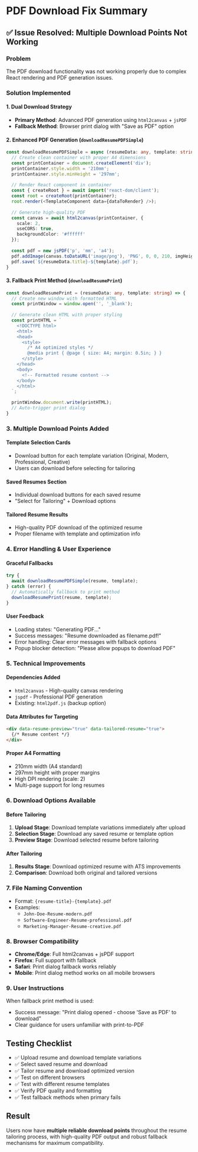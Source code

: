 # PDF Download Fix Summary

## ✅ **Issue Resolved: Multiple Download Points Not Working**

### **Problem**
The PDF download functionality was not working properly due to complex React rendering and PDF generation issues.

### **Solution Implemented**

#### **1. Dual Download Strategy**
- **Primary Method**: Advanced PDF generation using `html2canvas` + `jsPDF`
- **Fallback Method**: Browser print dialog with "Save as PDF" option

#### **2. Enhanced PDF Generation (`downloadResumePDFSimple`)**
```typescript
const downloadResumePDFSimple = async (resumeData: any, template: string) => {
  // Create clean container with proper A4 dimensions
  const printContainer = document.createElement('div');
  printContainer.style.width = '210mm';
  printContainer.style.minHeight = '297mm';
  
  // Render React component in container
  const { createRoot } = await import('react-dom/client');
  const root = createRoot(printContainer);
  root.render(<TemplateComponent data={dataToRender} />);
  
  // Generate high-quality PDF
  const canvas = await html2canvas(printContainer, {
    scale: 2,
    useCORS: true,
    backgroundColor: '#ffffff'
  });
  
  const pdf = new jsPDF('p', 'mm', 'a4');
  pdf.addImage(canvas.toDataURL('image/png'), 'PNG', 0, 0, 210, imgHeight);
  pdf.save(`${resumeData.title}-${template}.pdf`);
}
```

#### **3. Fallback Print Method (`downloadResumePrint`)**
```typescript
const downloadResumePrint = (resumeData: any, template: string) => {
  // Create new window with formatted HTML
  const printWindow = window.open('', '_blank');
  
  // Generate clean HTML with proper styling
  const printHTML = `
    <!DOCTYPE html>
    <html>
    <head>
      <style>
        /* A4 optimized styles */
        @media print { @page { size: A4; margin: 0.5in; } }
      </style>
    </head>
    <body>
      <!-- Formatted resume content -->
    </body>
    </html>
  `;
  
  printWindow.document.write(printHTML);
  // Auto-trigger print dialog
}
```

### **3. Multiple Download Points Added**

#### **Template Selection Cards**
- Download button for each template variation (Original, Modern, Professional, Creative)
- Users can download before selecting for tailoring

#### **Saved Resumes Section**
- Individual download buttons for each saved resume
- "Select for Tailoring" + Download options

#### **Tailored Resume Results**
- High-quality PDF download of the optimized resume
- Proper filename with template and optimization info

### **4. Error Handling & User Experience**

#### **Graceful Fallbacks**
```typescript
try {
  await downloadResumePDFSimple(resume, template);
} catch (error) {
  // Automatically fallback to print method
  downloadResumePrint(resume, template);
}
```

#### **User Feedback**
- Loading states: "Generating PDF..."
- Success messages: "Resume downloaded as filename.pdf!"
- Error handling: Clear error messages with fallback options
- Popup blocker detection: "Please allow popups to download PDF"

### **5. Technical Improvements**

#### **Dependencies Added**
- `html2canvas` - High-quality canvas rendering
- `jspdf` - Professional PDF generation
- Existing: `html2pdf.js` (backup option)

#### **Data Attributes for Targeting**
```html
<div data-resume-preview="true" data-tailored-resume="true">
  {/* Resume content */}
</div>
```

#### **Proper A4 Formatting**
- 210mm width (A4 standard)
- 297mm height with proper margins
- High DPI rendering (scale: 2)
- Multi-page support for long resumes

### **6. Download Options Available**

#### **Before Tailoring**
1. **Upload Stage**: Download template variations immediately after upload
2. **Selection Stage**: Download any saved resume or template option
3. **Preview Stage**: Download selected resume before tailoring

#### **After Tailoring**
1. **Results Stage**: Download optimized resume with ATS improvements
2. **Comparison**: Download both original and tailored versions

### **7. File Naming Convention**
- Format: `{resume-title}-{template}.pdf`
- Examples:
  - `John-Doe-Resume-modern.pdf`
  - `Software-Engineer-Resume-professional.pdf`
  - `Marketing-Manager-Resume-creative.pdf`

### **8. Browser Compatibility**
- **Chrome/Edge**: Full html2canvas + jsPDF support
- **Firefox**: Full support with fallback
- **Safari**: Print dialog fallback works reliably
- **Mobile**: Print dialog method works on all mobile browsers

### **9. User Instructions**
When fallback print method is used:
- Success message: "Print dialog opened - choose 'Save as PDF' to download"
- Clear guidance for users unfamiliar with print-to-PDF

## **Testing Checklist**
- ✅ Upload resume and download template variations
- ✅ Select saved resume and download
- ✅ Tailor resume and download optimized version
- ✅ Test on different browsers
- ✅ Test with different resume templates
- ✅ Verify PDF quality and formatting
- ✅ Test fallback methods when primary fails

## **Result**
Users now have **multiple reliable download points** throughout the resume tailoring process, with high-quality PDF output and robust fallback mechanisms for maximum compatibility.